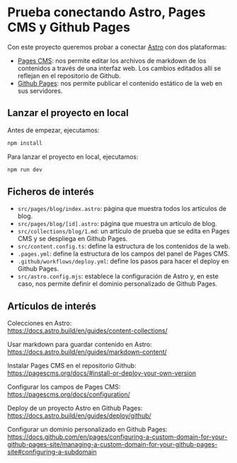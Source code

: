 # Prueba conectando Astro, Pages CMS y Github Pages

Con este proyecto queremos probar a conectar [Astro](https://astro.build/) con dos plataformas:

- [Pages CMS](https://pagescms.org/): nos permite editar los archivos de markdown de los contenidos a través de una interfaz web. Los cambios editados allí se reflejan en el repositorio de Github.
- [Github Pages](https://pages.github.com/): nos permite publicar el contenido estático de la web en sus servidores.

## Lanzar el proyecto en local

Antes de empezar, ejecutamos:

```bash
npm install
```

Para lanzar el proyecto en local, ejecutamos:

```bash
npm run dev
```

## Ficheros de interés

- `src/pages/blog/index.astro`: página que muestra todos los artículos de blog.
- `src/pages/blog/[id].astro`: página que muestra un artículo de blog.
- `src/collections/blog/1.md`: un artículo de prueba que se edita en Pages CMS y se despliega en Github Pages.
- `src/content.config.ts`: define la estructura de los contenidos de la web.
- `.pages.yml`: define la estructura de los campos del panel de Pages CMS.
- `.github/workflows/deploy.yml`: define los pasos para hacer el deploy en Github Pages.
- `src/astro.config.mjs`: establece la configuración de Astro y, en este caso, nos permite definir el dominio personalizado de Github Pages.

## Artículos de interés

Colecciones en Astro:  
https://docs.astro.build/en/guides/content-collections/

Usar markdown para guardar contenido en Astro:  
https://docs.astro.build/en/guides/markdown-content/

Instalar Pages CMS en el repositorio Github:  
https://pagescms.org/docs/#install-or-deploy-your-own-version

Configurar los campos de Pages CMS:  
https://pagescms.org/docs/configuration/

Deploy de un proyecto Astro en Github Pages:  
https://docs.astro.build/en/guides/deploy/github/

Configurar un dominio personalizado en Github Pages:  
https://docs.github.com/en/pages/configuring-a-custom-domain-for-your-github-pages-site/managing-a-custom-domain-for-your-github-pages-site#configuring-a-subdomain

